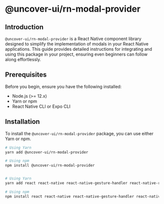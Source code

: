 # @uncover-ui/rn-modal-provider

## Introduction

`@uncover-ui/rn-modal-provider` is a React Native component library designed to simplify the implementation of modals in your React Native applications. This guide provides detailed instructions for integrating and using this package in your project, ensuring even beginners can follow along effortlessly.

## Prerequisites

Before you begin, ensure you have the following installed:

- Node.js (>= 12.x)
- Yarn or npm
- React Native CLI or Expo CLI

## Installation

To install the `@uncover-ui/rn-modal-provider` package, you can use either Yarn or npm.

```bash
# Using Yarn
yarn add @uncover-ui/rn-modal-provider

# Using npm
npm install @uncover-ui/rn-modal-provider


# Using Yarn
yarn add react react-native react-native-gesture-handler react-native-responsive-screen

# Using npm
npm install react react-native react-native-gesture-handler react-native-responsive-screen
